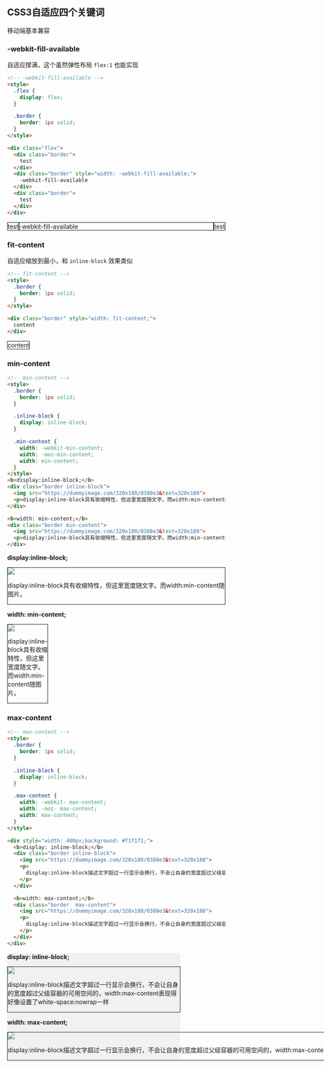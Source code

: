 ## CSS3自适应四个关键词

移动端基本兼容

### -webkit-fill-available

自适应撑满，这个虽然弹性布局 `flex:1` 也能实现

```html
<!-- -webkit-fill-available -->
<style>
  .flex {
    display: flex;
  }

  .border {
    border: 1px solid;
  }
</style>

<div class="flex">
  <div class="border">
    test
  </div>
  <div class="border" style="width: -webkit-fill-available;">
    -webkit-fill-available
  </div>
  <div class="border">
    test
  </div>
</div>
```

<!-- -webkit-fill-available -->
<style>
  .flex {
    display: flex;
  }

  .border {
    border: 1px solid;
  }
</style>

<div class="flex">
  <div class="border">
    test
  </div>
  <div class="border" style="width: -webkit-fill-available;">
    -webkit-fill-available
  </div>
  <div class="border">
    test
  </div>
</div>

### fit-content

自适应缩放到最小，和 `inline-block` 效果类似

```html
<!-- fit-content -->
<style>
  .border {
    border: 1px solid;
  }
</style>

<div class="border" style="width: fit-content;">
  content
</div>
```

<div class="border" style="width: fit-content;">
  content
</div>


### min-content

```html
<!-- min-content -->
<style>
  .border {
    border: 1px solid;
  }

  .inline-block {
    display: inline-block;
  }

  .min-content {
    width: -webkit-min-content;
    width: -moz-min-content;
    width: min-content;
  }
</style>
<b>display:inline-block;</b>
<div class="border inline-block">
  <img src="https://dummyimage.com/320x180/0388e3&text=320x180">
  <p>display:inline-block具有收缩特性，但这里宽度随文字。而width:min-content随图片。</p>
</div>

<b>width: min-content;</b>
<div class="border min-content">
  <img src="https://dummyimage.com/320x180/0388e3&text=320x180">
  <p>display:inline-block具有收缩特性，但这里宽度随文字。而width:min-content随图片。</p>
</div>
```
<style>
  .inline-block {
    display: inline-block;
  }

  .min-content {
    width: -webkit-min-content;
    width: -moz-min-content;
    width: min-content;
  }
</style>

<b>display:inline-block;</b>
<div class="border inline-block">
  <img src="https://dummyimage.com/320x180/0388e3&text=320x180">
  <p>display:inline-block具有收缩特性，但这里宽度随文字。而width:min-content随图片。</p>
</div>

<b>width: min-content;</b>
<div class="border min-content">
  <img src="https://dummyimage.com/320x180/0388e3&text=320x180">
  <p>display:inline-block具有收缩特性，但这里宽度随文字。而width:min-content随图片。</p>
</div>

### max-content

```html
<!-- max-content -->
<style>
  .border {
    border: 1px solid;
  }

  .inline-block {
    display: inline-block;
  }

  .max-content {
    width: -webkit- max-content;
    width: -moz- max-content;
    width: max-content;
  }
</style>

<div style="width: 400px;background: #f1f1f1;">
  <b>display: inline-block;</b>
  <div class="border inline-block">
    <img src="https://dummyimage.com/320x180/0388e3&text=320x180">
    <p>
      display:inline-block描述文字超过一行显示会换行，不会让自身的宽度超过父级容器的可用空间的，width:max-content表现得好像设置了white-space:nowrap一样
    </p>
  </div>

  <b>width: max-content;</b>
  <div class="border  max-content">
    <img src="https://dummyimage.com/320x180/0388e3&text=320x180">
    <p>
      display:inline-block描述文字超过一行显示会换行，不会让自身的宽度超过父级容器的可用空间的，width:max-content表现得好像设置了white-space:nowrap一样
    </p>
  </div>
</div>
```

<style>
  .max-content {
    width: -webkit- max-content;
    width: -moz- max-content;
    width: max-content;
  }
</style>

<div style="width: 400px;background: #f1f1f1;">

  <b>display: inline-block;</b>
  <div class="border inline-block">
    <img src="https://dummyimage.com/320x180/0388e3&text=320x180">
    <p>
      display:inline-block描述文字超过一行显示会换行，不会让自身的宽度超过父级容器的可用空间的，width:max-content表现得好像设置了white-space:nowrap一样
    </p>
  </div>

  <b>width: max-content;</b>
  <div class="border  max-content">
    <img src="https://dummyimage.com/320x180/0388e3&text=320x180">
    <p>
      display:inline-block描述文字超过一行显示会换行，不会让自身的宽度超过父级容器的可用空间的，width:max-content表现得好像设置了white-space:nowrap一样
    </p>
  </div>
</div>

